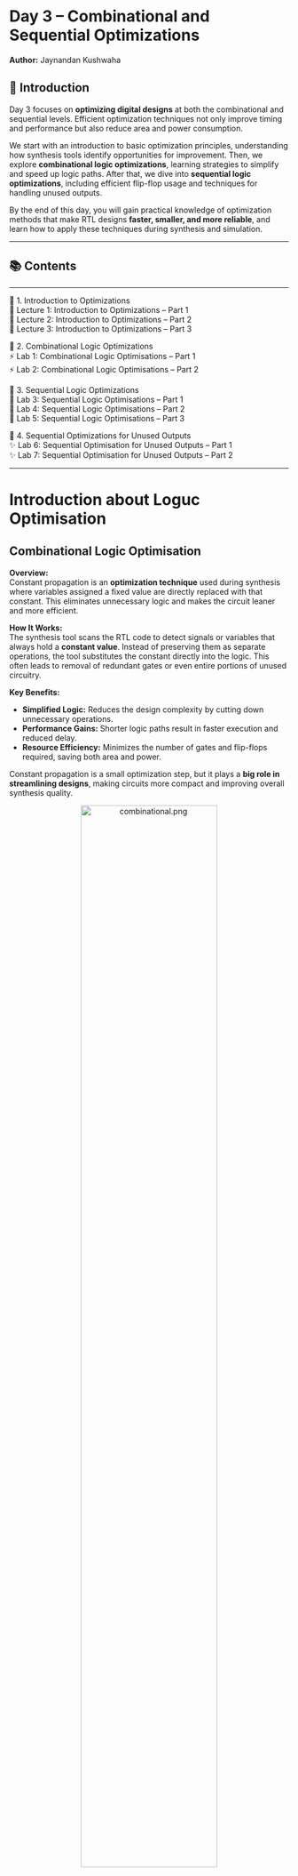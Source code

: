 
# Day 3 – Combinational and Sequential Optimizations
**Author:** Jaynandan Kushwaha

## 📌 **Introduction**  

Day 3 focuses on **optimizing digital designs** at both the combinational and sequential levels. Efficient optimization techniques not only improve timing and performance but also reduce area and power consumption.  

We start with an introduction to basic optimization principles, understanding how synthesis tools identify opportunities for improvement. Then, we explore **combinational logic optimizations**, learning strategies to simplify and speed up logic paths. After that, we dive into **sequential logic optimizations**, including efficient flip-flop usage and techniques for handling unused outputs.  

By the end of this day, you will gain practical knowledge of optimization methods that make RTL designs **faster, smaller, and more reliable**, and learn how to apply these techniques during synthesis and simulation.

---

## 📚 **Contents**  
---
🔹 1. Introduction to Optimizations  
🧩 Lecture 1: Introduction to Optimizations – Part 1  
🧩 Lecture 2: Introduction to Optimizations – Part 2  
🧩 Lecture 3: Introduction to Optimizations – Part 3  

🔹 2. Combinational Logic Optimizations  
⚡ Lab 1: Combinational Logic Optimisations – Part 1  
⚡ Lab 2: Combinational Logic Optimisations – Part 2  

🔹 3. Sequential Logic Optimizations  
🔄 Lab 3: Sequential Logic Optimisations – Part 1  
🔄 Lab 4: Sequential Logic Optimisations – Part 2  
🔄 Lab 5: Sequential Logic Optimisations – Part 3  

🔹 4. Sequential Optimizations for Unused Outputs  
✨ Lab 6: Sequential Optimisation for Unused Outputs – Part 1  
✨ Lab 7: Sequential Optimisation for Unused Outputs – Part 2

---

# Introduction about Loguc Optimisation

## Combinational Logic Optimisation

**Overview:**  
Constant propagation is an **optimization technique** used during synthesis where variables assigned a fixed value are directly replaced with that constant. This eliminates unnecessary logic and makes the circuit leaner and more efficient.

**How It Works:**  
The synthesis tool scans the RTL code to detect signals or variables that always hold a **constant value**. Instead of preserving them as separate operations, the tool substitutes the constant directly into the logic. This often leads to removal of redundant gates or even entire portions of unused circuitry.

**Key Benefits:**  
- **Simplified Logic:** Reduces the design complexity by cutting down unnecessary operations.  
- **Performance Gains:** Shorter logic paths result in faster execution and reduced delay.  
- **Resource Efficiency:** Minimizes the number of gates and flip-flops required, saving both area and power.  

Constant propagation is a small optimization step, but it plays a **big role in streamlining designs**, making circuits more compact and improving overall synthesis quality.
<div align="center">
  <img src="Images/Combinational.png" alt="combinational.png" width="70%">
</div> 

### Explanation of type of Combinational logic
#### Constant Propagation in Combinational Optimization

**Concept:**  
In combinational optimization, **constant propagation** is the process of detecting inputs or signals that always evaluate to a fixed value (0 or 1) and replacing them directly in the logic. By doing this, synthesis tools can eliminate unnecessary gates and simplify the overall circuit.

**How It Works:**  
- The synthesis tool scans through combinational logic equations.  
- If a variable or expression is tied to a constant value, that constant is directly substituted.  
- This substitution often leads to removal of redundant gates and collapsing of logic paths.  

<div align="center">
  <img src="Images/Constant-Ex.png" alt="Constant-Ex.png" width="70%">
</div>

---


#### Boolean Simplification in Combinational Optimization

**Concept:**  
Boolean simplification is the process of reducing logic expressions using **Boolean algebra rules** without changing their functionality. The goal is to minimize the number of logic gates, reduce circuit complexity, and improve performance.

**How It Works:**  
- The synthesis tool applies Boolean identities (like absorption, De Morgan’s theorem, distributive law, etc.) to simplify equations.  
- Equivalent but **smaller logic expressions** replace the original design.  
- This leads to fewer gates in the final netlist and optimized timing paths.  
<div align="center">
  <img src="Images/Boolean-EX.png" alt="Constant-Ex.png" width="70%">
</div>

---

## Sequential Optimization

**Concept:**  
Sequential optimization deals with improving circuits that use **storage elements** such as flip-flops and registers. Unlike combinational logic, sequential circuits rely on both current inputs and stored states, so the focus here is on reducing unnecessary registers, improving timing, and making the design more efficient.

**How It Works:**  
- **Redundancy Removal:** Identifies flip-flops or registers that do not contribute to the final output or always hold a constant value, and removes them.  
- **State Minimization:** Simplifies state machines by merging equivalent or unreachable states.  
- **Retiming:** Redistributes flip-flops across the design to balance delay, shorten the critical path, and improve clock speed.  
- **Unused Outputs:** Detects sequential elements whose outputs are never used and eliminates them to save resources.  

**Benefits of Sequential Optimization:**  
- **Reduced Area and Power:** Fewer flip-flops and registers mean smaller designs with lower power consumption.  
- **Improved Performance:** Retiming balances logic delays, enabling higher clock frequencies.  
- **Cleaner Design:** Removes unused or redundant sequential logic, making the design easier to analyze and verify.  

Sequential optimization is especially valuable in **large RTL systems**, where careful management of storage elements can significantly improve both **efficiency and reliability** of the overall design.

<div align="center">
  <img src="Images/Sequantial.png" alt="sequantial.png" width="70%">
</div>

---

Exaple to explain Sequantial 
<div align="center">
  <img src="Images/explanation.png" alt="sequantial.png" width="70%">
</div>
<div align="center">
  <img src="Images/explanation2.png" alt="sequantial.png" width="70%">
</div>

---

## Key Sequential Optimization Techniques

### 1. State Optimization
**Definition:**  
State optimization is the process of reducing the number of states in a **finite state machine (FSM)** without changing its functionality.  

**How it Works:**  
- Identifies **equivalent states** that produce the same outputs and transitions, then merges them.  
- Removes **unreachable states** that cannot be activated under any input condition.  

**Benefits:**  
- Smaller state machines → fewer flip-flops.  
- Reduced complexity → faster synthesis and verification.  
- Lower area and power consumption.

---

### 2. Cloning
**Definition:**  
Cloning is the duplication of a sequential element (like a flip-flop or register) to reduce fanout and improve timing performance.  

**How it Works:**  
- When a single register drives too many loads (high fanout), it causes delay.  
- The tool **duplicates the register** so that loads are distributed across multiple drivers.  

**Benefits:**  
- Reduces load per register.  
- Improves timing closure by shortening critical paths.  
- Ensures more balanced signal distribution.

---

### 3. Retiming
**Definition:**  
Retiming is a technique where flip-flops are **moved across combinational logic** without changing the overall functionality, to balance delay and improve performance.  

**How it Works:**  
- Analyzes logic paths and identifies imbalances in delay.  
- Shifts registers forward or backward across logic gates to reduce the **critical path delay**.  

**Benefits:**  
- Enables higher clock frequencies.  
- Balances timing across pipeline stages.  
- Improves overall circuit performance without changing logic behavior.

## . Labs on Optimization

### Lab 1

Below is the Verilog code for Lab 1:

```verilog
module opt_check (input a , input b , output y);
	assign y = a?b:0;
endmodule
```

**Explanation:**
- `assign y = a ? b : 0;` means:
  - If `a` is true, `y` is assigned the value of `b`.
  - If `a` is false, `y` is 0.
  
#### Output

<div align="center">
  <img src="Images/opt_check.png" width="70%">
</div>

### Lab 2

Verilog code:

```verilog
module opt_check2 (input a , input b , output y);
	assign y = a?1:b;
endmodule
```

**Code Analysis:**
- Acts as a multiplexer:
  - `y = 1` if `a` is true.
  - `y = b` if `a` is false.

<div align="center">
  <img src="Images/opt_check2.png" width="70%">
</div>

### Lab 3

Verilog code:

```verilog
module opt_check2 (input a , input b , output y);
	assign y = a?1:b;
endmodule
```

**Functionality:**  
2-to-1 multiplexer; `y = a ? 1 : b` (outputs `1` when `a` is true, otherwise `b`).
<div align="center">
  <img src="Images/opt_check3.png" width="70%">
</div>

### Lab 4

Verilog code:

```verilog
module opt_check4 (input a , input b , input c , output y);
 assign y = a?(b?(a & c ):c):(!c);
 endmodule
```

**Functionality:**
- Three inputs (`a`, `b`, `c`), output `y`.
- Nested ternary logic:
  - If `a = 1`, `y = c`.
  - If `a = 0`, `y = !c`.
- Logic simplifies to:  
  `y = a ? c : !c`

<div align="center">
  <img src="Images/opt_check4.png" width="70%">
</div>
<div align="center">
  <img src="Images/opt_check4-1.png" width="70%">
</div>

### Lab 5
Verilog code:

```verilog
module multiple_module_opt(input a , input b , input c , input d , output y);
wire n1,n2,n3;

sub_module1 U1 (.a(a) , .b(1'b1) , .y(n1));
sub_module2 U2 (.a(n1), .b(1'b0) , .y(n2));
sub_module2 U3 (.a(b), .b(d) , .y(n3));

assign y = c | (b & n1); 


endmodule
```
<div align="center">
  <img src="Images/multiple_opt.png" width="70%">
</div>

### Lab 6

#### dff-const-1
**Gtk-Wave Output** 

<div align="center">
  <img src="Images/dff_const1-gtk.png" width="70%">
</div>

**Synthesis output**

<div align="center">
  <img src="Images/synth-const1.png" width="70%">
</div>

### Lab 7

#### dff-const-2
**Gtk-Wave Output** 

<div align="center">
  <img src="Images/const-2-gtk.png" width="70%">
</div>

**Synthesis output**

<div align="center">
  <img src="Images/synth-const-2.png" width="70%">
</div>

### Lab 8

#### dff-const-3
**Gtk-Wave Output** 

<div align="center">
  <img src="Images/const-gtk-3.png" width="70%">
</div>

**Synthesis output**

<div align="center">
  <img src="Images/syth-const-3.png" width="70%">
</div>

### Lab 9

#### dff-const-4
**Gtk-Wave Output** 

<div align="center">
  <img src="Images/const4-gtk.png" width="70%">
</div>

**Synthesis output**

<div align="center">
  <img src="Images/synth-const-4.png" width="70%">
</div>

### Lab 10

#### dff-const-5
**Gtk-Wave Output** 

<div align="center">
  <img src="Images/gtk-const5.png" width="70%">
</div>

**Synthesis output**

<div align="center">
  <img src="Images/synth-const-5.png" width="70%">
</div>

## Sequantial Unused output labs 

### Lab 11

#### COunter-opt
**Sunthesis** 

<div align="center">
  <img src="Images/counter-opt.png" width="70%">
</div>

**Synthesis output**

<div align="center">
  <img src="Images/synth-counter.png" width="70%">
</div>

## Summary 

In this chapter, we explored the powerful techniques of **combinational and sequential optimizations** that help refine RTL designs into more efficient hardware.  

- On the **combinational side**, we looked at methods like **constant propagation** and **Boolean simplification**, which streamline logic expressions, remove redundant gates, and shorten critical paths. These optimizations directly improve circuit speed, reduce area, and lower power usage.  

- On the **sequential side**, we examined techniques such as **state optimization**, **cloning**, and **retiming**. These methods focus on storage elements and timing paths, aiming to reduce unnecessary registers, balance logic delays, and handle high-fanout issues effectively. Sequential optimizations are especially important for large-scale digital systems where timing closure and area efficiency are critical.  

Together, these optimization techniques demonstrate how synthesis tools not only translate RTL into gates but also **reshape and refine the design** to achieve better performance, smaller area, and improved power efficiency.  

This chapter builds the foundation for writing RTL that is not only functionally correct but also **optimized for real-world hardware implementation**.




